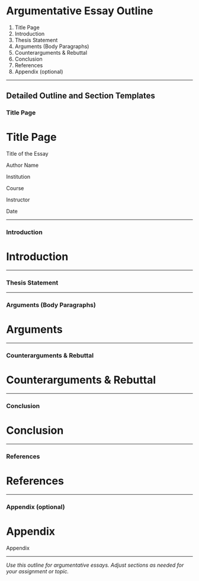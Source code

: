 # Argumentative Essay Outline

1. Title Page
2. Introduction
3. Thesis Statement
4. Arguments (Body Paragraphs)
5. Counterarguments & Rebuttal
6. Conclusion
7. References
8. Appendix (optional)

---

## Detailed Outline and Section Templates

### Title Page
# Title Page

Title of the Essay

Author Name

Institution

Course

Instructor

Date

---

### Introduction
# Introduction

<!-- Write the introduction here. Present the topic, context, and purpose. Use the required style. -->

---

### Thesis Statement
<!-- State the main argument or thesis of the essay. -->

---

### Arguments (Body Paragraphs)
# Arguments

<!-- Present each argument in a separate paragraph. Support with evidence and reasoning. Use the required style. -->

---

### Counterarguments & Rebuttal
# Counterarguments & Rebuttal

<!-- Address opposing views and provide rebuttals. Use the required style. -->

---

### Conclusion
# Conclusion

<!-- Summarize the main points and restate the thesis. Use the required style. -->

---

### References
# References

<!-- Add all references cited in the essay here. Format each entry in the required style. -->

---

### Appendix (optional)
# Appendix

<!-- Add supplementary material here if needed. Optional, but required if referenced in the main text. -->

Appendix

<!-- Place supplementary material here. -->

---

*Use this outline for argumentative essays. Adjust sections as needed for your assignment or topic.*
